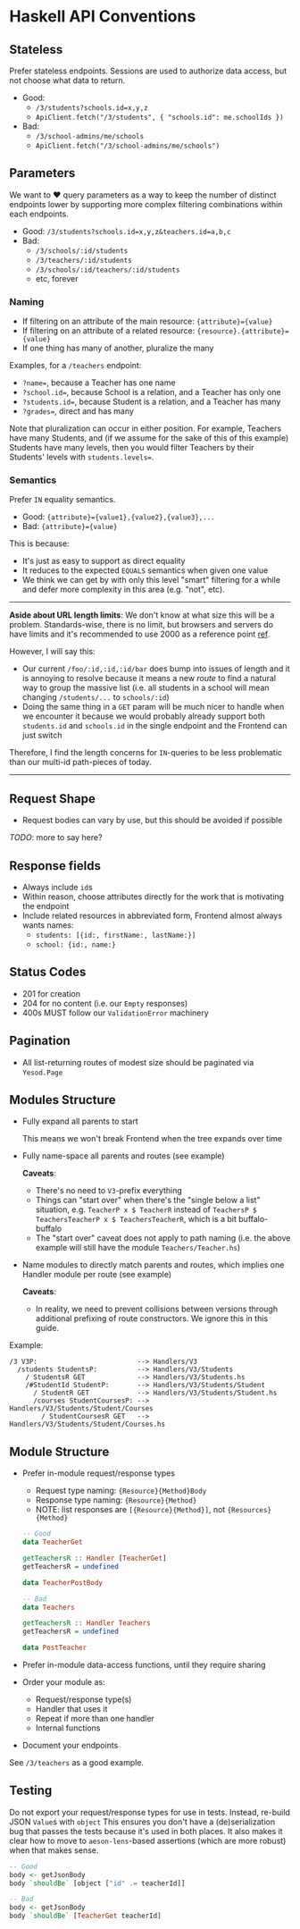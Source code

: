 # Haskell API Conventions

## Stateless

Prefer stateless endpoints. Sessions are used to authorize data access, but not
choose what data to return.

- Good:
  - `/3/students?schools.id=x,y,z`
  - `ApiClient.fetch("/3/students", { "schools.id": me.schoolIds })`
- Bad:
  - `/3/school-admins/me/schools`
  - `ApiClient.fetch("/3/school-admins/me/schools")`

## Parameters

We want to :heart: query parameters as a way to keep the number of distinct
endpoints lower by supporting more complex filtering combinations within each
endpoints.

- Good: `/3/students?schools.id=x,y,z&teachers.id=a,b,c`
- Bad:
  - `/3/schools/:id/students`
  - `/3/teachers/:id/students`
  - `/3/schools/:id/teachers/:id/students`
  - etc, forever

### Naming

- If filtering on an attribute of the main resource: `{attribute}={value}`
- If filtering on an attribute of a related resource:
  `{resource}.{attribute}={value}`
- If one thing has many of another, pluralize the many

Examples, for a `/teachers` endpoint:

- `?name=`, because a Teacher has one name
- `?school.id=`, because School is a relation, and a Teacher has only one
- `?students.id=`, because Student is a relation, and a Teacher has many
- `?grades=`, direct and has many

Note that pluralization can occur in either position. For example, Teachers have
many Students, and (if we assume for the sake of this of this example) Students
have many levels, then you would filter Teachers by their Students' levels with
`students.levels=`.

### Semantics

Prefer `IN` equality semantics.

- Good: `{attribute}={value1},{value2},{value3},...`
- Bad: `{attribute}={value}`

This is because:

- It's just as easy to support as direct equality
- It reduces to the expected `EQUALS` semantics when given one value
- We think we can get by with only this level "smart" filtering for a while and
  defer more complexity in this area (e.g. "not", etc).

---

**Aside about URL length limits**: We don't know at what size this will be a
problem. Standards-wise, there is no limit, but browsers and servers do have
limits and it's recommended to use 2000 as a reference point [ref].

[ref]: https://stackoverflow.com/questions/417142/what-is-the-maximum-length-of-a-url-in-different-browsers

However, I will say this:

- Our current `/foo/:id,:id,:id/bar` does bump into issues of length and it is
  annoying to resolve because it means a new *route* to find a natural way to
  group the massive list (i.e. all students in a school will mean changing
  `/students/...` to `schools/:id`)
- Doing the same thing in a `GET` param will be much nicer to handle when we
  encounter it because we would probably already support both `students.id` and
  `schools.id` in the single endpoint and the Frontend can just switch

Therefore, I find the length concerns for `IN`-queries to be less problematic
than our multi-id path-pieces of today.

---

## Request Shape

- Request bodies can vary by use, but this should be avoided if possible

*TODO*: more to say here?

## Response fields

- Always include `id`s
- Within reason, choose attributes directly for the work that is motivating the
  endpoint
- Include related resources in abbreviated form, Frontend almost always wants
  names:
  - `students: [{id:, firstName:, lastName:}]`
  - `school: {id:, name:}`

## Status Codes

- 201 for creation
- 204 for no content (i.e. our `Empty` responses)
- 400s MUST follow our `ValidationError` machinery

## Pagination

- All list-returning routes of modest size should be paginated via `Yesod.Page`

## Modules Structure

- Fully expand all parents to start

  This means we won't break Frontend when the tree expands over time

- Fully name-space all parents and routes (see example)

  **Caveats**:

  - There's no need to `V3`-prefix everything
  - Things can "start over" when there's the "single below a list" situation,
    e.g. `TeacherP x $ TeacherR` instead of `TeachersP $ TeachersTeacherP x $
    TeachersTeacherR`, which is a bit buffalo-buffalo
  - The "start over" caveat does not apply to path naming (i.e. the above
    example will still have the module `Teachers/Teacher.hs`)

- Name modules to directly match parents and routes, which implies one Handler
  module per route (see example)

  **Caveats**:

  - In reality, we need to prevent collisions between versions through
    additional prefixing of route constructors. We ignore this in this guide.

Example:

```
/3 V3P:                         --> Handlers/V3
  /students StudentsP:          --> Handlers/V3/Students
    / StudentsR GET             --> Handlers/V3/Students.hs
    /#StudentId StudentP:       --> Handlers/V3/Students/Student
      / StudentR GET            --> Handlers/V3/Students/Student.hs
      /courses StudentCoursesP: --> Handlers/V3/Students/Student/Courses
        / StudentCoursesR GET   --> Handlers/V3/Students/Student/Courses.hs
```

## Module Structure

- Prefer in-module request/response types

  - Request type naming: `{Resource}{Method}Body`
  - Response type naming: `{Resource}{Method}`
  - NOTE: list responses are `[{Resource}{Method}]`, not `{Resources}{Method}`

  ```hs
  -- Good
  data TeacherGet

  getTeachersR :: Handler [TeacherGet]
  getTeachersR = undefined

  data TeacherPostBody

  -- Bad
  data Teachers

  getTeachersR :: Handler Teachers
  getTeachersR = undefined

  data PostTeacher
  ```

- Prefer in-module data-access functions, until they require sharing
- Order your module as:
  - Request/response type(s)
  - Handler that uses it
  - Repeat if more than one handler
  - Internal functions
- Document your endpoints

See `/3/teachers` as a good example.

## Testing

Do not export your request/response types for use in tests. Instead, re-build
JSON `Value`s with `object` This ensures you don't have a (de)serialization bug
that passes the tests because it's used in both places. It also makes it clear
how to move to `aeson-lens`-based assertions (which are more robust) when that
makes sense.

```hs
-- Good
body <- getJsonBody
body `shouldBe` [object ["id" .= teacherId]]

-- Bad
body <- getJsonBody
body `shouldBe` [TeacherGet teacherId]
```
